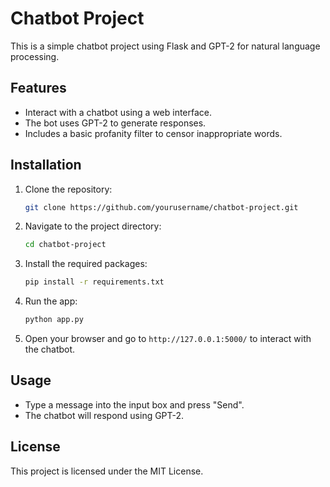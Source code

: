 # Chatbot Project

This is a simple chatbot project using Flask and GPT-2 for natural language processing.

## Features
- Interact with a chatbot using a web interface.
- The bot uses GPT-2 to generate responses.
- Includes a basic profanity filter to censor inappropriate words.

## Installation

1. Clone the repository:
    ```bash
    git clone https://github.com/yourusername/chatbot-project.git
    ```

2. Navigate to the project directory:
    ```bash
    cd chatbot-project
    ```

3. Install the required packages:
    ```bash
    pip install -r requirements.txt
    ```

4. Run the app:
    ```bash
    python app.py
    ```

5. Open your browser and go to `http://127.0.0.1:5000/` to interact with the chatbot.

## Usage
- Type a message into the input box and press "Send".
- The chatbot will respond using GPT-2.

## License
This project is licensed under the MIT License.
